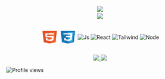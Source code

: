 <div align="center">
 <img src="https://github-profile-summary-cards.vercel.app/api/cards/profile-details?username=rdcodigo&theme=gruvbox"/>
</div>
<div align="center"> 
 <img src="https://github-readme-stats.vercel.app/api/top-langs/?username=rdcodigo&layout=7&theme=gruvbox&hide_border=true"/>
</div>

##

<div align="center">
  </h3><img align="center" alt="HTML" height="35" width="45" src="https://raw.githubusercontent.com/devicons/devicon/master/icons/html5/html5-original.svg">
  <img align="center" alt="CSS" height="35" width="45" src="https://raw.githubusercontent.com/devicons/devicon/master/icons/css3/css3-original.svg">
  <img align="center" alt="Js" height="35" width="45" src="https://cdn.jsdelivr.net/gh/devicons/devicon/icons/javascript/javascript-original.svg">
  <img align="center" alt="React" height="35" width="45" src="https://cdn.jsdelivr.net/gh/devicons/devicon/icons/react/react-original.svg">
  <img align="center" alt="Tailwind" height="35" width="45" src="https://cdn.jsdelivr.net/gh/devicons/devicon/icons/tailwindcss/tailwindcss-plain.svg"> 
  <img align="center" alt="Node" height="35" width="45" src="https://cdn.jsdelivr.net/gh/devicons/devicon/icons/nodejs/nodejs-plain.svg">
 </div>
  
##
 
<div align="center">
  <a href="https://www.linkedin.com/in/rdcodigo/" target="_blank"><img src="https://img.shields.io/badge/-LinkedIn-%230077B5?style=for-the-badge&logo=linkedin&logoColor=white"</a>
  <a href="https://page-three-orcin.vercel.app/" target="_blank"><img src="https://img.shields.io/badge/portfólio-important?style=for-the-badge&logo=About.me&logoColor=white"></a>
 <p align="left"> <img src="https://komarev.com/ghpvc/?username=rdcodigo&color=critical" alt="Profile views"/></p>
</div>
